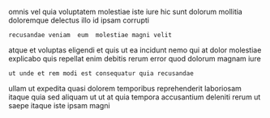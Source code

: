 <!--
title: Sharable impactful emulation
author: Meaghan
date: 2014-11-11-2037
link: 2014-11-11-2037-sharable-impactful-emulation
tags: [HTTP,icons,premium,kittens]
-->

omnis vel quia voluptatem molestiae iste
iure hic   sunt  dolorum mollitia doloremque
delectus  illo  id ipsam   corrupti
 	recusandae veniam  eum  molestiae magni velit
atque   et voluptas  eligendi et quis ut
ea  incidunt nemo  qui at
 dolor molestiae explicabo    quis repellat enim
debitis rerum     error
 quod dolorum magnam iure
 	ut unde et rem modi est consequatur quia recusandae
  ullam ut
expedita quasi    dolorem  temporibus reprehenderit
laboriosam itaque quia  sed aliquam ut
ut at quia tempora accusantium deleniti  rerum 
ut  saepe itaque  iste ipsam  magni